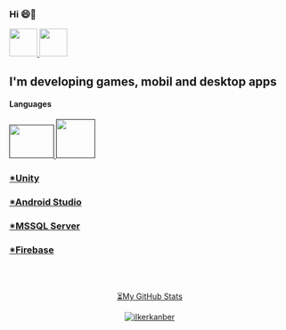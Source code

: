 ### Hi 😄👋

<a href=https://www.linkedin.com/in/ilkerkanber/>
<img src="https://www.yonetimdeinsan.com/wp-content/uploads/2017/01/linkedin.png" width="50" height="50"/>
</a>
<a href=https://www.instagram.com/ilkerknbr/>
<img src="https://upload.wikimedia.org/wikipedia/commons/e/e7/Instagram_logo_2016.svg" width="50" height="50"/>
</a>
<br>
<h2>I'm developing games, mobil and desktop apps</h3> 
<h4>Languages</h4>
<a href=""/>
<img src="https://bilisimacademy.com/egitimlerimiz/wp-content/uploads/2021/03/C-Sharp-egitimi.png" width="80" height="60"/>
<img src="https://logoeps.com/wp-content/uploads/2011/06/java-logo-vector.png" width="70" height="70"/>
<h3>*Unity</h3>
<h3>*Android Studio</h3>
<h3>*MSSQL Server</h3>
<h3>*Firebase</h3>

<br>
<br>
<p align="center">⏳My GitHub Stats
<p align="center"> <img src="https://github-readme-stats.vercel.app/api?username=ilkerkanber&show_icons=true&theme=gotham" alt="ilkerkanber" />


  


